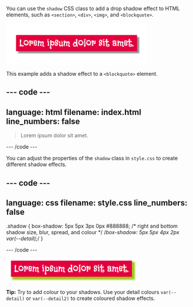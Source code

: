 You can use the `shadow` CSS class to add a drop shadow effect to HTML elements, such as `<section>`, `<div>`, `<img>`, and `<blockquote>`.

![The text 'Lorem ipsum dolor sit amet' on a pink background with a drop shadow.](images/box-shadow.png)

This example adds a shadow effect to a `<blockquote>` element. 

--- code ---
---
language: html
filename: index.html
line_numbers: false
---

<main class="page">
  <section class="wrap">
    <blockquote class="secondary shadow"><p>Lorem ipsum dolor sit amet.</p></blockquote>
  </section>
</main>
    
--- /code ---

You can adjust the properties of the `shadow` class in `style.css` to create different shadow effects. 

--- code ---
---
language: css
filename: style.css
line_numbers: false
---

.shadow {
   box-shadow: 5px 5px 3px 0px #888888; /* right and bottom shadow size, blur, spread, and colour */
   /*box-shadow: 5px 5px 4px 2px var(--detail);*/
}

--- /code ---

![The text 'Lorem ipsum dolor sit amet' on a pink background with a green drop shadow.](images/colour-shadow.png)

**Tip:** Try to add colour to your shadows. Use your detail colours `var(--detail)` or `var(--detail2)` to create coloured shadow effects. 

